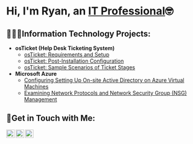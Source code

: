 <h1>Hi, I'm Ryan, an <a href="https://linkedin.com/in/ryanrfrechette">IT Professional</a>🤓</h1>

<h2>🧑🏽‍💻Information Technology Projects:</h2>

- <b>osTicket (Help Desk Ticketing System)</b>
  - [osTicket: Requirements and Setup](https://github.com/RyanRFrechette/osticket-setup)
  - [osTicket: Post-Installation Configuration](https://github.com/RyanRFrechette/post-install-config)
  - [osTicket: Sample Scenarios of Ticket Stages](https://github.com/RyanRFrechette/ticket-stages)
- <b>Microsoft Azure</b>
  - [Configuring Setting Up On-site Active Directory on Azure Virtual Machines](https://github.com/RyanRFrechette/ad-setup)
  - [Examining Network Protocols and Network Security Group (NSG) Management](https://github.com/RyanRFrechette/azure-network-protocols)

<h2>📱Get in Touch with Me:</h2>

[<img align="left" alt="Josh | Twitter" width="22px" src="https://cdn.jsdelivr.net/npm/simple-icons@v3/icons/twitter.svg" />][twitter]
[<img align="left" alt="Josh | LinkedIn" width="22px" src="https://cdn.jsdelivr.net/npm/simple-icons@v3/icons/linkedin.svg" />][linkedin]
[<img align="left" alt="Josh | Instagram" width="22px" src="https://cdn.jsdelivr.net/npm/simple-icons@v3/icons/instagram.svg" />][instagram]

[twitter]: https://twitter.com/RyanRFrechette
[instagram]: https://www.instagram.com/RyanRFrechette
[linkedin]: https://linkedin.com/in/RyanRFrechette
